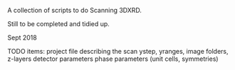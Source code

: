 

A collection of scripts to do Scanning 3DXRD.

Still to be completed and tidied up.

Sept 2018

TODO items:
     project file describing the scan
     	     ystep, yranges, image folders, z-layers
	     detector parameters
	     phase parameters (unit cells, symmetries)